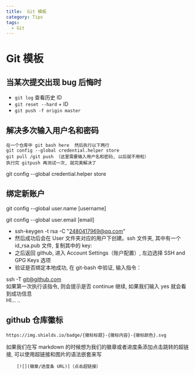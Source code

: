 ```yaml
---
title:  Git 模板
category: Tips
tags:
  - Git
---
```


# Git 模板

## 当某次提交出现 bug 后悔时

* `git log` 查看历史 ID
* `git reset --hard` + ID
* `git push -f origin master` 

## 解决多次输入用户名和密码

``` git
在一个仓库中 git bash here  然后执行以下两行
git config --global credential.helper store
git pull /git push （这里需要输入用户名和密码, 以后就不用啦）
执行完 gitpush 再测试一次, 就完美解决了
```

git config --global credential.helper store

## 绑定新账户

git config --global user.name [username]

git config --global user.email [email]

* ssh-keygen -t rsa -C "2480417969@qq.com"
* 然后成功后会在 User 文件夹对应的用户下创建。ssh 文件夹, 其中有一个 id_rsa.pub 文件, 复制其中的 key:
* 之后返回 github, 进入 Account Settings（账户配置）, 左边选择 SSH and GPG Keys 选项
* 验证是否绑定本地成功, 在 git-bash 中验证, 输入指令： 

 
ssh -T git@github.com  
如果第一次执行该指令, 则会提示是否 continue 继续, 如果我们输入 yes 就会看到成功信息  
HI... ..

## **github** **仓库徽标**

` https://img.shields.io/badge/{徽标标题}-{徽标内容}-{徽标颜色}.svg ` 

如果我们在写 markdown 的时候想为我们的徽章或者进度条添加点击跳转的超链接, 可以使用超链接和图片的语法嵌套来写

``` 
    [![](徽章/进度条 URL)]（点击超链接）
```
